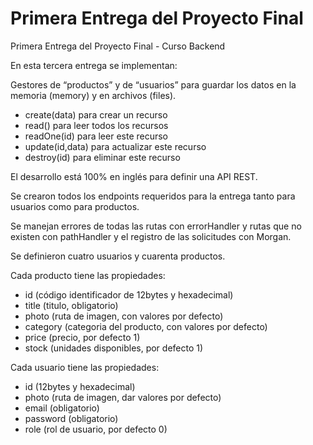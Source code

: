 # Primera Entrega del Proyecto Final

Primera Entrega del Proyecto Final - Curso Backend

En esta tercera entrega se implementan:

Gestores de “productos” y de “usuarios” para guardar los datos en la memoria (memory) y en archivos (files).
- create(data) para crear un recurso
- read() para leer todos los recursos
- readOne(id) para leer este recurso
- update(id,data) para actualizar este recurso
- destroy(id) para eliminar este recurso

El desarrollo está 100% en inglés para definir una API REST.

Se crearon todos los endpoints requeridos para la entrega tanto para usuarios como para productos.

Se manejan errores de todas las rutas con errorHandler y rutas que no existen con pathHandler y el registro de las solicitudes con Morgan.

Se definieron cuatro usuarios y cuarenta productos.

Cada producto tiene las propiedades:
- id (código identificador de 12bytes y hexadecimal)
- title (titulo, obligatorio)
- photo (ruta de imagen, con valores por defecto)
- category (categoria del producto, con valores por defecto)
- price (precio, por defecto 1)
- stock (unidades disponibles, por defecto 1)

Cada usuario tiene las propiedades:
- id (12bytes y hexadecimal)
- photo (ruta de imagen, dar valores por defecto)
- email (obligatorio)
- password (obligatorio)
- role (rol de usuario, por defecto 0)

